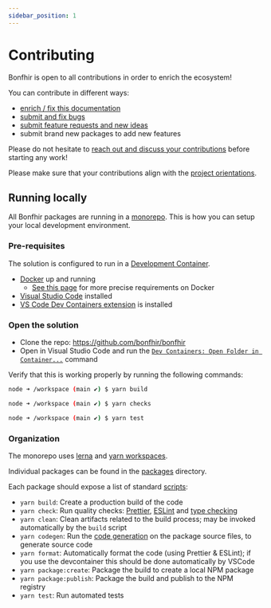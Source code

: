 ```yaml
---
sidebar_position: 1
---
```


# Contributing

Bonfhir is open to all contributions in order to enrich the ecosystem!

You can contribute in different ways:

- [enrich / fix this documentation](https://bonfhir.dev)
- [submit and fix bugs](https://github.com/bonfhir/bonfhir/labels/bug)
- [submit feature requests and new ideas](https://github.com/bonfhir/bonfhir/discussions/categories/ideas)
- submit brand new packages to add new features

Please do not hesitate to [reach out and discuss your contributions](https://github.com/bonfhir/bonfhir/discussions) before starting any work!

Please make sure that your contributions align with the [project orientations](/docs/orientations).

## Running locally

All Bonfhir packages are running in a [monorepo](https://github.com/bonfhir/bonfhir).
This is how you can setup your local development environment.

### Pre-requisites

The solution is configured to run in a [Development Container](https://containers.dev/).

- [Docker](https://www.docker.com/) up and running
  - [See this page](https://code.visualstudio.com/docs/devcontainers/containers#_system-requirements) for more precise requirements on Docker
- [Visual Studio Code](https://code.visualstudio.com/download) installed
- [VS Code Dev Containers extension](https://marketplace.visualstudio.com/items?itemName=ms-vscode-remote.remote-containers) is installed

### Open the solution

- Clone the repo: https://github.com/bonfhir/bonfhir
- Open in Visual Studio Code and run the [`Dev Containers: Open Folder in Container...`](https://code.visualstudio.com/docs/devcontainers/containers#_quick-start-open-an-existing-folder-in-a-container) command

Verify that this is working properly by running the following commands:

```bash
node ➜ /workspace (main ✔) $ yarn build

node ➜ /workspace (main ✔) $ yarn checks

node ➜ /workspace (main ✔) $ yarn test
```

### Organization

The monorepo uses [lerna](https://lerna.js.org/) and [yarn workspaces](https://yarnpkg.com/features/workspaces).

Individual packages can be found in the [packages](https://github.com/bonfhir/bonfhir/tree/main/packages) directory.

Each package should expose a list of standard [scripts](https://yarnpkg.com/configuration/manifest/#scripts):

- `yarn build`: Create a production build of the code
- `yarn check`: Run quality checks: [Prettier](https://prettier.io/), [ESLint](https://eslint.org/) and [type checking](https://www.typescriptlang.org/docs/handbook/compiler-options.html#using-the-cli)
- `yarn clean`: Clean artifacts related to the build process; may be invoked automatically by the `build` script
- `yarn codegen`: Run the [code generation](codegen) on the package source files, to generate source code
- `yarn format`: Automatically format the code (using Prettier & ESLint); if you use the devcontainer this should be done automatically by VSCode
- `yarn package:create`: Package the build to create a local NPM package
- `yarn package:publish`: Package the build and publish to the NPM registry
- `yarn test`: Run automated tests
